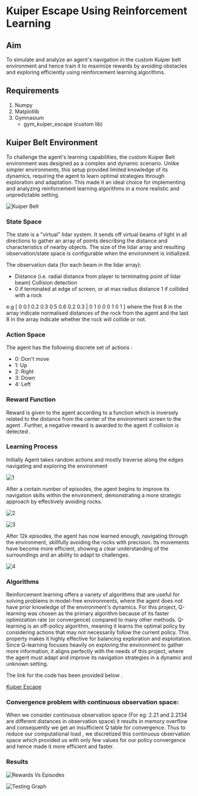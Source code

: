 # Kuiper Escape Using Reinforcement Learning


## Aim
 To simulate and analyze an agent's navigation in the custom Kuiper belt environment and hence train it to maximize rewards by avoiding obstacles and exploring efficiently using reinforcement learning algorithms.


## Requirements
1. Numpy
2. Matplotlib
3. Gymnasium
   - gym_kuiper_escape (custom lib)

## Kuiper Belt Environment
To challenge the agent's learning capabilities, the custom Kuiper Belt environment was designed as a complex and dynamic scenario. Unlike simpler environments, this setup provided limited knowledge of its dynamics, requiring the agent to learn optimal strategies through exploration and adaptation. This made it an ideal choice for implementing and analyzing reinforcement learning algorithms in a more realistic and unpredictable setting.

![Kuiper Belt](Images/Kuiper_Belt.png)


### State Space
The state is a "virtual" lidar system. It sends off virtual beams of light in all directions to gather an array of points describing the distance and characteristics of nearby objects. The size of the lidar array and resulting observation/state space is configurable when the environment is initialized.

The observation data (for each beam in the lidar array):
- Distance (i.e. radial distance from player to terminating point of lidar beam) Collision detection
- 0 if terminated at edge of screen, or at max radius distance 1 if collided with a rock

e.g [ 0 0.1 0.2 0.3 0.5 0.6 0.2 0.3 | 0 1 0 0 0 1 0 1 ] where the first 8 in the array indicate normalised distances of the rock from the agent and the last 8 in the array indicate whether the rock will collide or not.




### Action Space
The agent has the following discrete set of actions :
- 0: Don't move
- 1: Up
- 2: Right
- 3: Down
- 4: Left




### Reward Function
Reward is given to the agent according to a function which is inversely related to the distance from the center of the environment screen to the agent . Further, a negative reward is awarded to the agent if collision is detected .


### Learning Process
Initially Agent takes random actions and mostly traverse along the edges navigating and exploring the environment


![1](Gifs/1(i).gif)

After a certain number of episodes, the agent begins to improve its navigation skills within the environment, demonstrating a more strategic approach by effectively avoiding rocks.

![2](Gifs/2.gif)

![3](Gifs/3.gif)


After 12k episodes, the agent has now learned enough, navigating through the environment, skillfully avoiding the rocks with precision. Its movements have become more efficient, showing a clear understanding of the surroundings and an ability to adapt to challenges.

![4](Gifs/4.gif)





### Algorithms
Reinforcement learning offers a variety of algorithms that are useful for solving problems in model-free environments, where the agent does not have prior knowledge of the environment's dynamics. For this project, Q-learning was chosen as the primary algorithm because of its faster optimization rate (or convergence) compared to many other methods. Q-learning is an off-policy algorithm, meaning it learns the optimal policy by considering actions that may not necessarily follow the current policy. This property makes it highly effective for balancing exploration and exploitation. Since Q-learning focuses heavily on exploring the environment to gather more information, it aligns perfectly with the needs of this project, where the agent must adapt and improve its navigation strategies in a dynamic and unknown setting.

The link for the code has been provided below .

[Kuiper Escape](Code/tes.py)






### Convergence problem with continuous observation space: 
When we consider continuous observation space (For eg:  2.21 and 2.2134 are different distances in observation space) it results in memory overflow and consequently we get an insufficient Q table for convergence. Thus to reduce our computational load , we discretized this continuous observation space which provided us with only few values for our policy convergence and hence made it more efficient and faster.






### Results

![Rewards Vs Episodes](Images/rewards_vs_episodes.png)



![Testing Graph](Images/Testing_graph.png)




